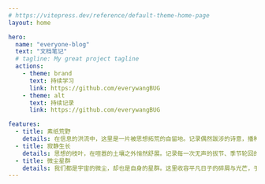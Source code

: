 ```yaml
---
# https://vitepress.dev/reference/default-theme-home-page
layout: home

hero:
  name: "everyone-blog"
  text: "文档笔记"
  # tagline: My great project tagline
  actions:
    - theme: brand
      text: 持续学习
      link: https://github.com/everywangBUG
    - theme: alt
      text: 持续记录
      link: https://github.com/everywangBUG

features:
  - title: 素纸荒野​
    details: 在信息的洪流中，这里是一片被思想拓荒的自留地。记录偶然跋涉的诗意，播种月光，等待无声的回响。
  - title: 寂静生长​
    details: 思想的枝叶，在喧嚣的土壤之外悄然舒展。记录每一次无声的拔节、季节轮回的细语，以及对存在本身的凝望与叹息。
  - title: 微尘星群​
    details: 我们都是宇宙的微尘，却也是自身的星群。这里收容平凡日子的碎屑与光芒，于烟火尘埃里提炼细微的诗意与重量。
---
```




